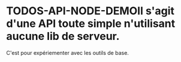 # TODOS-API-NODE-DEMOIl s'agit d'une API toute simple n'utilisant aucune lib de serveur. 
C'est pour expériementer avec les outils de base.
